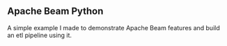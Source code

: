 ## Apache Beam Python
A simple example I made to demonstrate Apache Beam features and build an etl pipeline using it.